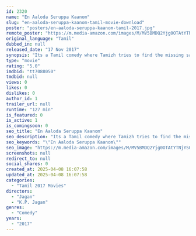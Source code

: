 ```yaml
---
id: 2320
name: "En Aaloda Seruppa Kaanom"
slug: "en-aaloda-seruppa-kaanom-tamil-movie-download"
poster: "posters/en-aaloda-seruppa-kaanom-tamil-2017.jpg"
remote_poster: "https://m.media-amazon.com/images/M/MV5BMDQ2Yjg0OTAtYTNjYS00YTI0LTk1ZmMtYWJhMjI1NDNmZjUzXkEyXkFqcGdeQXVyMTEzNzg0Mjkx._V1_SX300.jpg"
original_language: "Tamil"
dubbed_in: null
released_date: "17 Nov 2017"
synopsis: "Its a Tamil comedy where Tamizh tries to find the missing sandals of the girl he is in love with hoping that it would reunite her with her father."
type: "movie"
rating: "5.0"
imdbid: "tt7088050"
tmdbid: null
views: 0
likes: 0
dislikes: 0
author_id: 1
trailer_url: null
runtime: "127 min"
is_featured: 0
is_active: 1
is_comingsoon: 0
seo_title: "En Aaloda Seruppa Kaanom"
seo_description: "Its a Tamil comedy where Tamizh tries to find the missing sandals of the girl he is in love with hoping that it would reunite her with her father."
seo_keywords: "\"En Aaloda Seruppa Kaanom\""
seo_image: "https://m.media-amazon.com/images/M/MV5BMDQ2Yjg0OTAtYTNjYS00YTI0LTk1ZmMtYWJhMjI1NDNmZjUzXkEyXkFqcGdeQXVyMTEzNzg0Mjkx._V1_SX300.jpg"
screenshots: null
redirect_to: null
social_shares: 0
created_at: 2025-04-08 16:07:58
updated_at: 2025-04-08 16:07:58
categories:
  - "Tamil 2017 Movies"
directors:
  - "Jagan"
  - "K.P. Jagan"
genres:
  - "Comedy"
years:
  - "2017"
---
```

